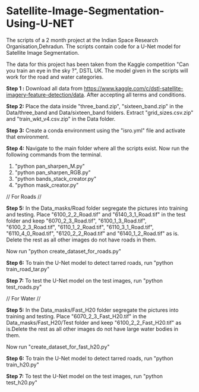 # Satellite-Image-Segmentation-Using-U-NET
The scripts of a 2 month project at the Indian Space Research Organisation,Dehradun. The scripts contain code for a U-Net model for Satellite Image Segmentation. 

The data for this project has been taken from the Kaggle competition "Can you train an eye in the sky ?", DSTL UK. The model given in the scripts
will work for the road and water categories.

**Step 1 :**
Download all data from https://www.kaggle.com/c/dstl-satellite-imagery-feature-detection/data. After accepting all terms and
conditions.

**Step 2:**
Place the data inside "three_band.zip", "sixteen_band.zip" in the Data/three_band and Data/sixteen_band folders. Extract
"grid_sizes.csv.zip" and "train_wkt_v4.csv.zip" in the Data folder.

**Step 3:**
Create a conda environment using the "isro.yml" file and activate that environment.

**Step 4:**
Navigate to the main folder where all the scripts exist. Now run the following commands from the terminal.

1. "python pan_sharpen_M.py"
2. "python pan_sharpen_RGB.py"
3. "python bands_stack_creator.py"
4. "python mask_creator.py"

// For Roads //

**Step 5:**
In the Data_masks/Road folder segregate the pictures into training and testing. Place "6100_2_2_Road.tif" and "6140_3_1_Road.tif" 
in the test folder and keep "6070_2_3_Road.tif", "6100_1_3_Road.tif", "6100_2_3_Road.tif", "6110_1_2_Road.tif", "6110_3_1_Road.tif", "6110_4_0_Road.tif", "6120_2_2_Road.tif" and "6140_1_2_Road.tif" as is. Delete the rest as all other images do not have roads in them.

Now run "python create_dataset_for_roads.py"

**Step 6:**
To train the U-Net model to detect tarred roads, run "python train_road_tar.py"

**Step 7:**
To test the U-Net model on the test images, run "python test_roads.py"

// For Water //

**Step 5:**
In the Data_masks/Fast_H20 folder segregate the pictures into training and testing. Place "6070_2_3_Fast_H20.tif" in the Data_masks/Fast_H20/Test
folder and keep "6100_2_2_Fast_H20.tif" as is.Delete the rest as all other images do not have large water bodies in them.

Now run "create_dataset_for_fast_h20.py"

**Step 6:**
To train the U-Net model to detect tarred roads, run "python train_h20.py"

**Step 7:**
To test the U-Net model on the test images, run "python test_h20.py"










